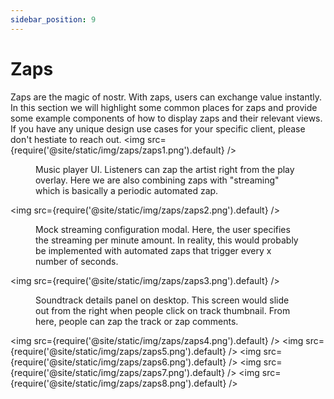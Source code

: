 ```yaml
---
sidebar_position: 9
---
```


# Zaps
Zaps are the magic of nostr. With zaps, users can exchange value instantly. In this section we will highlight some common places for zaps and provide some example components of how to display zaps and their relevant views. If you have any unique design use cases for your specific client, please don't hestiate to reach out.
<img src={require('@site/static/img/zaps/zaps1.png').default} />
<figure>
<figcaption>Music player UI. Listeners can zap the artist right from the play overlay. Here we are also combining zaps with "streaming" which is basically a periodic automated zap. </figcaption>
</figure>

<img src={require('@site/static/img/zaps/zaps2.png').default} />
<figure>
<figcaption>Mock streaming configuration modal. Here, the user specifies the streaming per minute amount. In reality, this would probably be implemented with automated zaps that trigger every x number of seconds.  </figcaption>
</figure>

<img src={require('@site/static/img/zaps/zaps3.png').default} />
<figure>
<figcaption>Soundtrack details panel on desktop. This screen would slide out from the right when people click on track thumbnail. From here, people can zap the track or zap comments. </figcaption>
</figure>

<img src={require('@site/static/img/zaps/zaps4.png').default} />
<img src={require('@site/static/img/zaps/zaps5.png').default} />
<img src={require('@site/static/img/zaps/zaps6.png').default} />
<img src={require('@site/static/img/zaps/zaps7.png').default} />
<img src={require('@site/static/img/zaps/zaps8.png').default} />